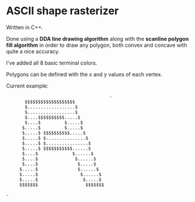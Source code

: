 # ASCII shape rasterizer

Written in C++.

Done using a **DDA line drawing algorithm** along with 
the **scanline polygon fill algorithm** in order to draw 
any polygon, both convex and concave with quite a nice accuracy.

I've added all 8 basic terminal colors.

Polygons can be defined with the x and y values of each vertex.

Current example:
```
                                       -
       $$$$$$$$$$$$$$$$$$$
       $..................$
       $..................$
       $....$$$$$$$$$$.....$
       $....$         $.....$
      $.....$         $.....$
      $.....$ $$$$$$$$$$.....$
      $.....$ $...............$
      $.....$ $................$
      $.....$ $$$$$$$$$$$......$
      $....$             $......$
      $....$              $......$
      $....$               $.....$
     $.....$               $......$
     $.....$                $......$
     $.....$                 $.....$
     $$$$$$$                  $$$$$$$

-
```